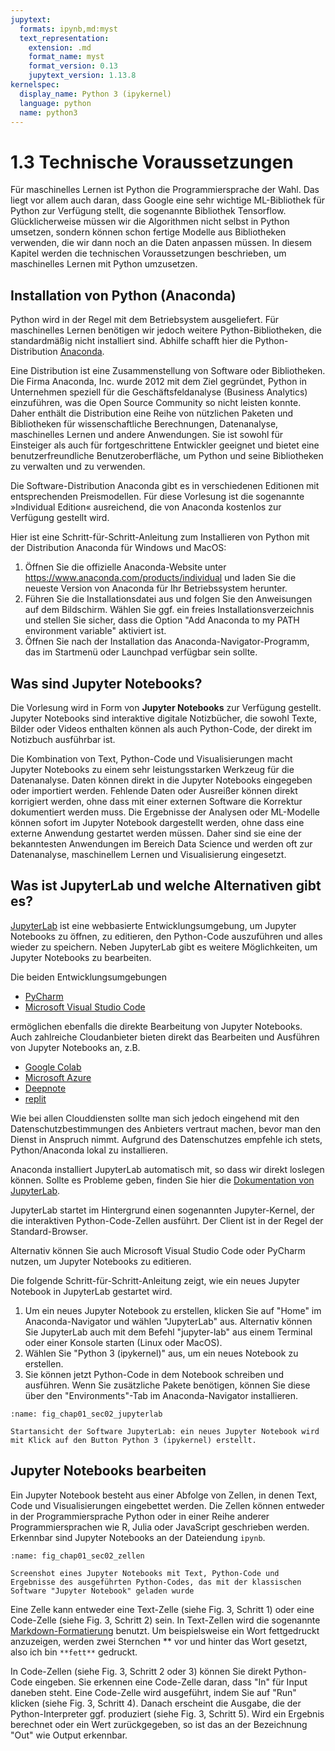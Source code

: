 ```yaml
---
jupytext:
  formats: ipynb,md:myst
  text_representation:
    extension: .md
    format_name: myst
    format_version: 0.13
    jupytext_version: 1.13.8
kernelspec:
  display_name: Python 3 (ipykernel)
  language: python
  name: python3
---
```


# 1.3 Technische Voraussetzungen

Für maschinelles Lernen ist Python die Programmiersprache der Wahl. Das liegt
vor allem auch daran, dass Google eine sehr wichtige ML-Bibliothek für Python
zur Verfügung stellt, die sogenannte Bibliothek Tensorflow. Glücklicherweise
müssen wir die Algorithmen nicht selbst in Python umsetzen, sondern können schon
fertige Modelle aus Bibliotheken verwenden, die wir dann noch an die Daten
anpassen müssen. In diesem Kapitel werden die technischen Voraussetzungen
beschrieben, um maschinelles Lernen mit Python umzusetzen. 

## Installation von Python (Anaconda)

Python wird in der Regel mit dem Betriebsystem ausgeliefert. Für maschinelles
Lernen benötigen wir jedoch weitere Python-Bibliotheken, die standardmäßig nicht
installiert sind. Abhilfe schafft hier die Python-Distribution
[Anaconda](https://www.anaconda.com). 

Eine Distribution ist eine Zusammenstellung von Software oder Bibliotheken. Die
Firma Anaconda, Inc. wurde 2012 mit dem Ziel gegründet, Python in Unternehmen
speziell für die Geschäftsfeldanalyse (Business Analytics) einzuführen, was die
Open Source Community so nicht leisten konnte. Daher enthält die Distribution
eine Reihe von nützlichen Paketen und Bibliotheken für wissenschaftliche
Berechnungen, Datenanalyse, maschinelles Lernen und andere Anwendungen. Sie ist
sowohl für Einsteiger als auch für fortgeschrittene Entwickler geeignet und
bietet eine benutzerfreundliche Benutzeroberfläche, um Python und seine
Bibliotheken zu verwalten und zu verwenden.

Die Software-Distribution Anaconda gibt es in verschiedenen Editionen
mit entsprechenden Preismodellen. Für diese Vorlesung ist die sogenannte
»Individual Edition« ausreichend, die von Anaconda kostenlos zur Verfügung
gestellt wird.

Hier ist eine Schritt-für-Schritt-Anleitung zum Installieren von Python mit der
Distribution Anaconda für Windows und MacOS:

1. Öffnen Sie die offizielle Anaconda-Website unter
   https://www.anaconda.com/products/individual und laden Sie die neueste
   Version von Anaconda für Ihr Betriebssystem herunter.
2. Führen Sie die Installationsdatei aus und folgen Sie den Anweisungen auf dem
   Bildschirm. Wählen Sie ggf. ein freies Installationsverzeichnis und stellen
   Sie sicher, dass die Option "Add Anaconda to my PATH environment variable"
   aktiviert ist.
3. Öffnen Sie nach der Installation das Anaconda-Navigator-Programm, das im
   Startmenü oder Launchpad verfügbar sein sollte.


## Was sind Jupyter Notebooks?

Die Vorlesung wird in Form von **Jupyter Notebooks** zur Verfügung gestellt.
Jupyter Notebooks sind interaktive digitale Notizbücher, die sowohl Texte,
Bilder oder Videos enthalten können als auch Python-Code, der direkt im
Notizbuch ausführbar ist. 

Die Kombination von Text, Python-Code und Visualisierungen macht Jupyter
Notebooks zu einem sehr leistungsstarken Werkzeug für die Datenanalyse. Daten
können direkt in die Jupyter Notebooks eingegeben oder importiert werden.
Fehlende Daten oder Ausreißer können direkt korrigiert werden, ohne dass mit
einer externen Software die Korrektur dokumentiert werden muss. Die Ergebnisse
der Analysen oder ML-Modelle können sofort im Jupyter Notebook dargestellt
werden, ohne dass eine externe Anwendung gestartet werden müssen. Daher sind sie
eine der bekanntesten Anwendungen im Bereich Data Science und werden oft zur
Datenanalyse, maschinellem Lernen und Visualisierung eingesetzt.


## Was ist JupyterLab und welche Alternativen gibt es?

[JupyterLab](https://jupyter.org) ist eine webbasierte Entwicklungsumgebung, um
Jupyter Notebooks zu öffnen, zu editieren, den Python-Code auszuführen und alles
wieder zu speichern. Neben JupyterLab gibt es weitere Möglichkeiten, um Jupyter
Notebooks zu bearbeiten. 

Die beiden Entwicklungsumgebungen

* [PyCharm](https://www.jetbrains.com/help/pycharm/jupyter-notebook-support.html)
* [Microsoft Visual Studio Code](https://code.visualstudio.com/docs/datascience/jupyter-notebooks)

ermöglichen ebenfalls die direkte Bearbeitung von Jupyter Notebooks. Auch
zahlreiche Cloudanbieter bieten direkt das Bearbeiten und Ausführen von Jupyter
Notebooks an, z.B.

* [Google Colab](https://colab.research.google.com/notebook)
* [Microsoft Azure](https://learn.microsoft.com/en-us/azure/machine-learning/how-to-run-jupyter-notebooks)
* [Deepnote](https://deepnote.com)
* [replit](https://replit.com/template/jupyter-notebook)

Wie bei allen Clouddiensten sollte man sich jedoch eingehend mit den
Datenschutzbestimmungen des Anbieters vertraut machen, bevor man den Dienst in
Anspruch nimmt. Aufgrund des Datenschutzes empfehle ich stets, Python/Anaconda
lokal zu installieren.

Anaconda installiert JupyterLab automatisch mit, so dass wir direkt loslegen
können. Sollte es Probleme geben, finden Sie hier die [Dokumentation von
JupyterLab](https://jupyterlab.readthedocs.io/en/stable/getting_started/overview.html).

JupyterLab startet im Hintergrund einen sogenannten Jupyter-Kernel, der die
interaktiven Python-Code-Zellen ausführt. Der Client ist in der Regel der
Standard-Browser.

Alternativ können Sie auch Microsoft Visual Studio Code oder PyCharm nutzen, um
Jupyter Notebooks zu editieren.

Die folgende Schritt-für-Schritt-Anleitung zeigt, wie ein neues Jupyter Notebook
in JupyterLab gestartet wird.

1. Um ein neues Jupyter Notebook zu erstellen, klicken Sie auf "Home" im
   Anaconda-Navigator und wählen "JupyterLab" aus. Alternativ können Sie
   JupyterLab auch mit dem Befehl "jupyter-lab" aus einem Terminal oder einer
   Konsole starten (Linux oder MacOS).
2. Wählen Sie "Python 3 (ipykernel)" aus, um ein neues Notebook zu erstellen.
3. Sie können jetzt Python-Code in dem Notebook schreiben und ausführen. Wenn
   Sie zusätzliche Pakete benötigen, können Sie diese über den
   "Environments"-Tab im Anaconda-Navigator installieren.

```{figure} pics/fig_chap01_sec02_jupyterlab.png
:name: fig_chap01_sec02_jupyterlab

Startansicht der Software JupyterLab: ein neues Jupyter Notebook wird mit Klick auf den Button Python 3 (ipykernel) erstellt.
```


## Jupyter Notebooks bearbeiten 

Ein Jupyter Notebook besteht aus einer Abfolge von Zellen, in denen Text, Code
und Visualisierungen eingebettet werden. Die Zellen können entweder in der
Programmiersprache Python oder in einer Reihe anderer Programmiersprachen wie R,
Julia oder JavaScript geschrieben werden. Erkennbar sind Jupyter Notebooks an
der Dateiendung `ipynb`.


```{figure} pics/fig_chap01_sec02_zellen.png
:name: fig_chap01_sec02_zellen

Screenshot eines Jupyter Notebooks mit Text, Python-Code und Ergebnisse des ausgeführten Python-Codes, das mit der klassischen Software "Jupyter Notebook" geladen wurde
```

Eine Zelle kann entweder eine Text-Zelle (siehe Fig. 3, Schritt 1) oder eine
Code-Zelle (siehe Fig. 3, Schritt 2) sein. In Text-Zellen wird die sogenannte
[Markdown-Formatierung](https://jupyter-notebook.readthedocs.io/en/stable/examples/Notebook/Working%20With%20Markdown%20Cells.html)
benutzt. Um beispielsweise ein Wort fettgedruckt anzuzeigen, werden zwei
Sternchen ** vor und hinter das Wort gesetzt, also ich bin `**fett**` gedruckt. 

In Code-Zellen (siehe Fig. 3, Schritt 2 oder 3) können Sie direkt Python-Code
eingeben. Sie erkennen eine Code-Zelle daran, dass "In" für Input daneben steht.
Eine Code-Zelle wird ausgeführt, indem Sie auf "Run" klicken (siehe Fig. 3,
Schritt 4). Danach erscheint die Ausgabe, die der Python-Interpreter ggf.
produziert (siehe Fig. 3, Schritt 5). Wird ein Ergebnis berechnet oder ein Wert
zurückgegeben, so ist das an der Bezeichnung "Out" wie Output erkennbar.
